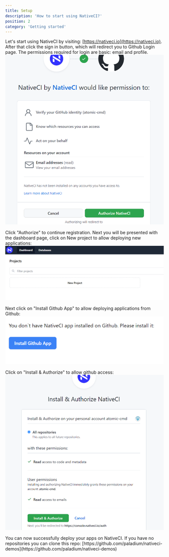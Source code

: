 ```yaml
---
title: Setup
description: 'How to start using NativeCI?'
position: 2
category: 'Getting started'
---
```


Let's start using NativeCI by visiting: [https://nativeci.io](https://nativeci.io). After that click the sign in button, which will redirect you to Github Login page. The permissions required for login are basic: email and profile.
![Login with github](/images/intro/github.png)

Click "Authorize" to continue registration. Next you will be presented with the dashboard page, click on New project to allow deploying new applications:
![New project](/images/intro/new-project.png)

Next click on "Install Github App" to allow deploying applications from Github:
![Install app](/images/intro/install-app.png)

Click on "Install & Authorize" to allow github access:
![Github app](/images/intro/github-app.png)

<alert>
You can now successfully deploy your apps on NativeCI.
If you have no repositories you can clone this repo:
[https://github.com/paladium/nativeci-demos](https://github.com/paladium/nativeci-demos)
</alert>

